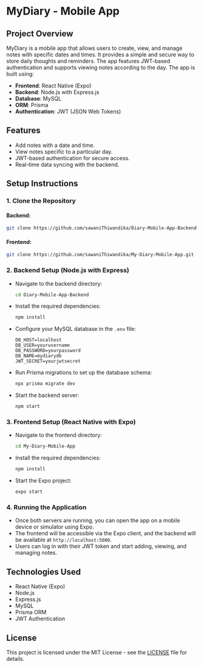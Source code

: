 # MyDiary - Mobile App

## Project Overview
MyDiary is a mobile app that allows users to create, view, and manage notes with specific dates and times. It provides a simple and secure way to store daily thoughts and reminders. The app features JWT-based authentication and supports viewing notes according to the day. The app is built using:

- **Frontend**: React Native (Expo)
- **Backend**: Node.js with Express.js
- **Database**: MySQL
- **ORM**: Prisma
- **Authentication**: JWT (JSON Web Tokens)

## Features
- Add notes with a date and time.
- View notes specific to a particular day.
- JWT-based authentication for secure access.
- Real-time data syncing with the backend.

## Setup Instructions

### 1. Clone the Repository
#### Backend:
```bash
git clone https://github.com/sawaniThiwandika/Diary-Mobile-App-Backend.git
```
#### Frontend:
```bash
git clone https://github.com/sawaniThiwandika/My-Diary-Mobile-App.git
```

### 2. Backend Setup (Node.js with Express)
- Navigate to the backend directory:
  ```bash
  cd Diary-Mobile-App-Backend
  ```
- Install the required dependencies:
  ```bash
  npm install
  ```
- Configure your MySQL database in the `.env` file:
  ```env
  DB_HOST=localhost
  DB_USER=yourusername
  DB_PASSWORD=yourpassword
  DB_NAME=mydiarydb
  JWT_SECRET=yourjwtsecret
  ```
- Run Prisma migrations to set up the database schema:
  ```bash
  npx prisma migrate dev
  ```
- Start the backend server:
  ```bash
  npm start
  ```

### 3. Frontend Setup (React Native with Expo)
- Navigate to the frontend directory:
  ```bash
  cd My-Diary-Mobile-App
  ```
- Install the required dependencies:
  ```bash
  npm install
  ```
- Start the Expo project:
  ```bash
  expo start
  ```

### 4. Running the Application
- Once both servers are running, you can open the app on a mobile device or simulator using Expo.
- The frontend will be accessible via the Expo client, and the backend will be available at `http://localhost:5000`.
- Users can log in with their JWT token and start adding, viewing, and managing notes.

## Technologies Used
- React Native (Expo)
- Node.js
- Express.js
- MySQL
- Prisma ORM
- JWT Authentication

## License
This project is licensed under the MIT License - see the [LICENSE](LICENSE) file for details.
